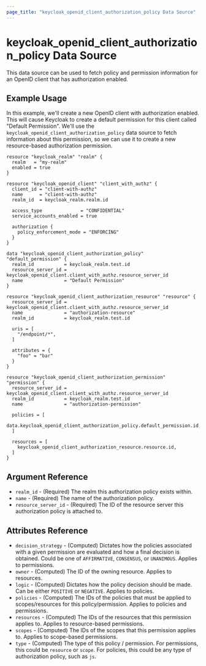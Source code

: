 ```yaml
---
page_title: "keycloak_openid_client_authorization_policy Data Source"
---
```


# keycloak\_openid\_client\_authorization\_policy Data Source

This data source can be used to fetch policy and permission information for an OpenID client that has authorization enabled.

## Example Usage

In this example, we'll create a new OpenID client with authorization enabled. This will cause Keycloak to create a default
permission for this client called "Default Permission". We'll use the `keycloak_openid_client_authorization_policy` data
source to fetch information about this permission, so we can use it to create a new resource-based authorization permission.

```hcl
resource "keycloak_realm" "realm" {
  realm   = "my-realm"
  enabled = true
}

resource "keycloak_openid_client" "client_with_authz" {
  client_id = "client-with-authz"
  name      = "client-with-authz"
  realm_id  = keycloak_realm.realm.id

  access_type              = "CONFIDENTIAL"
  service_accounts_enabled = true

  authorization {
    policy_enforcement_mode = "ENFORCING"
  }
}

data "keycloak_openid_client_authorization_policy" "default_permission" {
  realm_id           = keycloak_realm.test.id
  resource_server_id = keycloak_openid_client.client_with_authz.resource_server_id
  name               = "Default Permission"
}

resource "keycloak_openid_client_authorization_resource" "resource" {
  resource_server_id = keycloak_openid_client.client_with_authz.resource_server_id
  name               = "authorization-resource"
  realm_id           = keycloak_realm.test.id

  uris = [
    "/endpoint/*",
  ]

  attributes = {
    "foo" = "bar"
  }
}

resource "keycloak_openid_client_authorization_permission" "permission" {
  resource_server_id = keycloak_openid_client.client_with_authz.resource_server_id
  realm_id           = keycloak_realm.test.id
  name               = "authorization-permission"

  policies = [
    data.keycloak_openid_client_authorization_policy.default_permission.id,
  ]

  resources = [
    keycloak_openid_client_authorization_resource.resource.id,
  ]
}
```

## Argument Reference

- `realm_id` - (Required) The realm this authorization policy exists within.
- `name` - (Required) The name of the authorization policy.
- `resource_server_id` - (Required) The ID of the resource server this authorization policy is attached to.

## Attributes Reference

- `decision_strategy` - (Computed) Dictates how the policies associated with a given permission are evaluated and how a final decision is obtained. Could be one of `AFFIRMATIVE`, `CONSENSUS`, or `UNANIMOUS`. Applies to permissions.
- `owner` - (Computed) The ID of the owning resource. Applies to resources.
- `logic` - (Computed) Dictates how the policy decision should be made. Can be either `POSITIVE` or `NEGATIVE`. Applies to policies.
- `policies` - (Computed) The IDs of the policies that must be applied to scopes/resources for this policy/permission. Applies to policies and permissions.
- `resources` - (Computed) The IDs of the resources that this permission applies to. Applies to resource-based permissions.
- `scopes` - (Computed) The IDs of the scopes that this permission applies to. Applies to scope-based permissions.
- `type` - (Computed) The type of this policy / permission. For permissions, this could be `resource` or `scope`. For policies, this could be any type of authorization policy, such as `js`.
